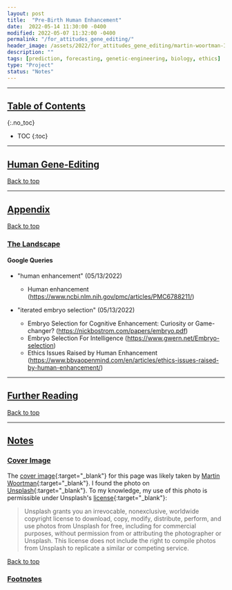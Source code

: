 ```yaml
---
layout: post
title:  "Pre-Birth Human Enhancement"
date:  2022-05-14 11:30:00 -0400
modified: 2022-05-07 11:32:00 -0400
permalink: "/for_attitudes_gene_editing/"
header_image: /assets/2022/for_attitudes_gene_editing/martin-woortman-IyMaEo0f728-unsplash.jpg
description: ""
tags: [prediction, forecasting, genetic-engineering, biology, ethics]
type: "Project"
status: "Notes"
---
```


---

## [Table of Contents](#top)
{:.no_toc}
* TOC
{:toc}

---

## [Human Gene-Editing](#human-gene-editing)

[Back to top](#top)

---

## [Appendix](#appendices)

[Back to top](#top)


### [The Landscape](#landscape)


#### Google Queries

- "human enhancement" (05/13/2022)
  - Human enhancement (<https://www.ncbi.nlm.nih.gov/pmc/articles/PMC6788211/>)

- "iterated embryo selection" (05/13/2022)
  - Embryo Selection for Cognitive Enhancement: Curiosity or Game-changer? (https://nickbostrom.com/papers/embryo.pdf)
  - Embryo Selection For Intelligence (https://www.gwern.net/Embryo-selection)
  - Ethics Issues Raised by Human Enhancement (https://www.bbvaopenmind.com/en/articles/ethics-issues-raised-by-human-enhancement/)

---

## [Further Reading](#further-reading)

[Back to top](#top)

---

## [Notes](#notes)

### [Cover Image](#cover-image)

The [cover image][cover_image]{:target="_blank"} for this page was likely taken by [Martin Woortman][author]{:target="_blank"}. I found the photo on [Unsplash][unsplash]{:target="_blank"}. To my knowledge, my use of this photo is permissible under Unsplash's [license][lic]{:target="_blank"}:
> Unsplash grants you an irrevocable, nonexclusive, worldwide copyright license to download, copy, modify, distribute, perform, and use photos from Unsplash for free, including for commercial purposes, without permission from or attributing the photographer or Unsplash. This license does not include the right to compile photos from Unsplash to replicate a similar or competing service.

[cover_image]: https://unsplash.com/photos/IyMaEo0f728 "https://unsplash.com/photos/IyMaEo0f728"

[author]: https://unsplash.com/@martfoto1 "https://unsplash.com/@martfoto1"

[lic]: https://unsplash.com/license "https://unsplash.com/license"

[unsplash]: https://unsplash.com/ "https://unsplash.com/"

[Back to top](#top)

### [Footnotes](#footnotes)

[wiki_human_genome_editing]: https://en.wikipedia.org/wiki/Genome_editing "https://en.wikipedia.org/wiki/Genome_editing"

[wiki_cas12a]: https://en.wikipedia.org/wiki/Cas12a "https://en.wikipedia.org/wiki/Cas12a"

[wiki_assisted_reproductive_technology]: https://en.wikipedia.org/wiki/Assisted_reproductive_technology "https://en.wikipedia.org/wiki/Assisted_reproductive_technology"

[wiki_human_genetic_engineering]: https://en.wikipedia.org/wiki/Human_genetic_enhancement "https://en.wikipedia.org/wiki/Human_genetic_enhancement"

[wiki_biohappiness]: https://en.wikipedia.org/wiki/Biohappiness "https://en.wikipedia.org/wiki/Biohappiness"

[wiki_designer_baby]: https://en.wikipedia.org/wiki/Designer_baby "https://en.wikipedia.org/wiki/Designer_baby"

[wiki_genetic_factors_of_addiction]: https://en.wikipedia.org/wiki/Addiction#Genetic_factors "https://en.wikipedia.org/wiki/Addiction#Genetic_factors"

[wiki_new_eugenics]: https://en.wikipedia.org/wiki/New_eugenics "https://en.wikipedia.org/wiki/New_eugenics"

[wiki_procreative_beneficence]: https://en.wikipedia.org/wiki/Julian_Savulescu#Procreative_beneficence "https://en.wikipedia.org/wiki/Julian_Savulescu#Procreative_beneficence"

[wiki_polygenic_score]: https://en.wikipedia.org/wiki/Polygenic_score "https://en.wikipedia.org/wiki/Polygenic_score"

[wiki_crispr_gene_editing]: https://en.wikipedia.org/wiki/CRISPR_gene_editing "https://en.wikipedia.org/wiki/CRISPR_gene_editing"

[wiki_CRISPR]: https://en.wikipedia.org/wiki/CRISPR "https://en.wikipedia.org/wiki/CRISPR"

